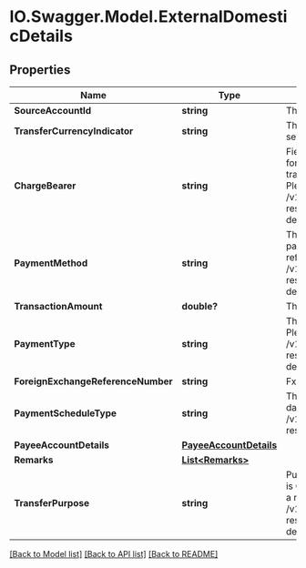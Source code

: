 # IO.Swagger.Model.ExternalDomesticDetails
## Properties

Name | Type | Description | Notes
------------ | ------------- | ------------- | -------------
**SourceAccountId** | **string** | The source account identifier in encrypted format. | 
**TransferCurrencyIndicator** | **string** | The indicator to determine if transfer is to be settled in source of benefciary currency | 
**ChargeBearer** | **string** | Field to identify charge bearer.The acceptable forms of remittance for a given payments and transfer transaction.This is a reference data field. Please use /v1/utilities/referenceData/{chargeBearer} resource to get valid value of this field with description. | 
**PaymentMethod** | **string** | The acceptable forms of remittance for a given payments and transfer transaction.This is a reference data field. Please use /v1/utilities/referenceData/{paymentMethod} resource to get valid value of this field with description. | 
**TransactionAmount** | **double?** | The transaction amount | 
**PaymentType** | **string** | The payment type.This is a reference data field. Please use /v1/utilities/referenceData/{paymentType} resource to get valid value of this field with description. | [optional] 
**ForeignExchangeReferenceNumber** | **string** | Fx deal reference number | [optional] 
**PaymentScheduleType** | **string** | The payment schedule type. This is a reference data. Please use /v1/utilities/referenceData/{paymentScheduleType} resource to get valid value of this field. | [optional] 
**PayeeAccountDetails** | [**PayeeAccountDetails**](PayeeAccountDetails.md) |  | [optional] 
**Remarks** | [**List&lt;Remarks&gt;**](Remarks.md) |  | [optional] 
**TransferPurpose** | **string** | Purpose of transfer. Applicable if paymentMethod is GIRO, FAST. This is a reference data field.This is a reference data field. Please use /v1/utilities/referenceData/{transferPurpose} resource to get valid value of this field with description. | [optional] 

[[Back to Model list]](../README.md#documentation-for-models) [[Back to API list]](../README.md#documentation-for-api-endpoints) [[Back to README]](../README.md)

